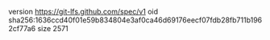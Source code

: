 version https://git-lfs.github.com/spec/v1
oid sha256:1636ccd40f01e59b834804e3af0ca46d69176eecf07fdb28fb711b1962cf77a6
size 2571

